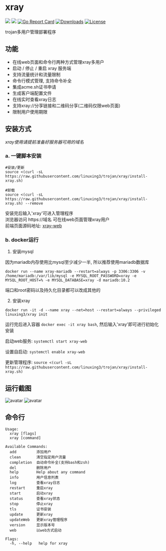 # xray
![](https://img.shields.io/github/v/release/linuxing3/trojan.svg) 
![](https://img.shields.io/docker/pulls/linuxing3/trojan.svg)
[![Go Report Card](https://goreportcard.com/badge/github.com/linuxing3/trojan)](https://goreportcard.com/report/github.com/linuxing3/trojan)
[![Downloads](https://img.shields.io/github/downloads/linuxing3/trojan/total.svg)](https://img.shields.io/github/downloads/linuxing3/trojan/total.svg)
[![License](https://img.shields.io/badge/license-GPL%20V3-blue.svg?longCache=true)](https://www.gnu.org/licenses/gpl-3.0.en.html)


trojan多用户管理部署程序

## 功能
- 在线web页面和命令行两种方式管理xray多用户
- 启动 / 停止 / 重启 xray 服务端
- 支持流量统计和流量限制
- 命令行模式管理, 支持命令补全
- 集成acme.sh证书申请
- 生成客户端配置文件
- 在线实时查看xray日志
- 支持xray://分享链接和二维码分享(二维码仅限web页面)
- 限制用户使用期限

## 安装方式
*xray使用请提前准备好服务器可用的域名*  

###  a. 一键脚本安装
```
#安装/更新
source <(curl -sL https://raw.githubusercontent.com/linuxing3/trojan/xray/install-xray.sh)

#卸载
source <(curl -sL https://raw.githubusercontent.com/linuxing3/trojan/xray/install-xray.sh) --remove

```
安装完后输入'xray'可进入管理程序   
浏览器访问 https://域名 可在线web页面管理xray用户  
前端页面源码地址: [xray-web](https://github.com/linuxing3/xray-web)

### b. docker运行
1. 安装mysql  

因为mariadb内存使用比mysql至少减少一半, 所以推荐使用mariadb数据库
```
docker run --name xray-mariadb --restart=always -p 3306:3306 -v /home/mariadb:/var/lib/mysql -e MYSQL_ROOT_PASSWORD=xray -e MYSQL_ROOT_HOST=% -e MYSQL_DATABASE=xray -d mariadb:10.2
```
端口和root密码以及持久化目录都可以改成其他的

2. 安装xray
```
docker run -it -d --name xray --net=host --restart=always --privileged linuxing3/xray init
```
运行完后进入容器 `docker exec -it xray bash`, 然后输入'xray'即可进行初始化安装   

启动web服务: `systemctl start xray-web`   

设置自启动: `systemctl enable xray-web`

更新管理程序: `source <(curl -sL https://raw.githubusercontent.com/linuxing3/trojan/xray/install-xray.sh)`

## 运行截图
![avatar](asset/1.png)
![avatar](asset/2.png)

## 命令行
```
Usage:
  xray [flags]
  xray [command]

Available Commands:
  add         添加用户
  clean       清空指定用户流量
  completion  自动命令补全(支持bash和zsh)
  del         删除用户
  help        Help about any command
  info        用户信息列表
  log         查看xray日志
  restart     重启xray
  start       启动xray
  status      查看xray状态
  stop        停止xray
  tls         证书安装
  update      更新xray
  updateWeb   更新xray管理程序
  version     显示版本号
  web         以web方式启动

Flags:
  -h, --help   help for xray
```